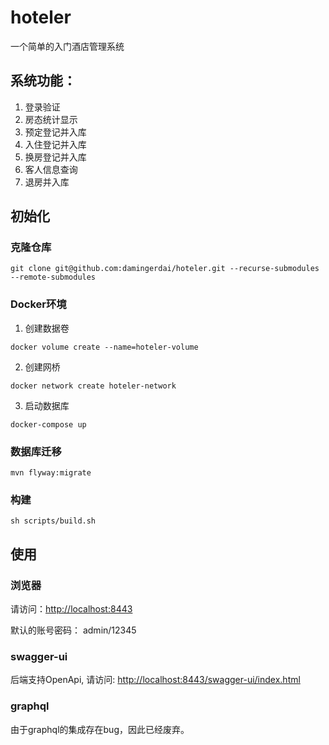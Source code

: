 # hoteler
一个简单的入门酒店管理系统

## 系统功能：
1. 登录验证
2. 房态统计显示
3. 预定登记并入库
4. 入住登记并入库
5. 换房登记并入库
6. 客人信息查询
7. 退房并入库

## 初始化

### 克隆仓库

```shell script
git clone git@github.com:damingerdai/hoteler.git --recurse-submodules --remote-submodules
```

### Docker环境

1. 创建数据卷

```shell script
docker volume create --name=hoteler-volume
```
2. 创建网桥

```shell script
docker network create hoteler-network
```
3. 启动数据库

```shell script
docker-compose up
```

### 数据库迁移

```shell script
mvn flyway:migrate
```

### 构建

```shell script
sh scripts/build.sh
```

## 使用

### 浏览器

请访问：[http://localhost:8443](http://localhost:8080)

默认的账号密码： admin/12345
### swagger-ui

后端支持OpenApi, 请访问: [http://localhost:8443/swagger-ui/index.html](http://localhost:8443/swagger-ui/index.html)

### graphql

由于graphql的集成存在bug，因此已经废弃。
<!-- [http://localhost:8080/graphiq](http://localhost:8080/graphiq) -->